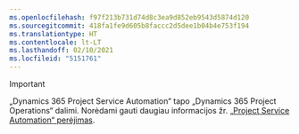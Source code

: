 ```yaml
---
ms.openlocfilehash: f97f213b731d74d8c3ea9d852eb9543d5874d120
ms.sourcegitcommit: 418fa1fe9d605b8faccc2d5dee1b04b4e753f194
ms.translationtype: HT
ms.contentlocale: lt-LT
ms.lasthandoff: 02/10/2021
ms.locfileid: "5151761"
---
```

> [!IMPORTANT]
> „Dynamics 365 Project Service Automation“ tapo „Dynamics 365 Project Operations“ dalimi. Norėdami gauti daugiau informacijos žr. [„Project Service Automation“ perėjimas](https://dynamics.microsoft.com/en-us/project-service-automation/overview/).
